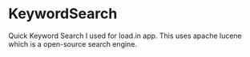 # KeywordSearch
Quick Keyword Search I used for load.in app. This uses apache lucene which is a open-source search engine. 
